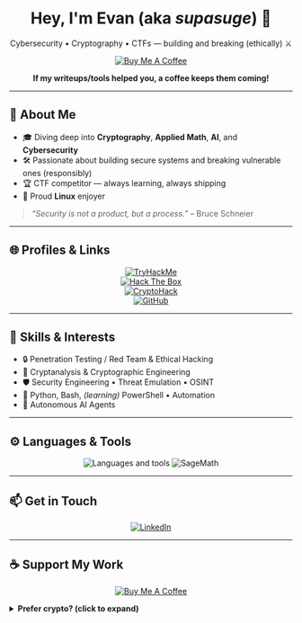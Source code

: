 <!--
**supasuge/supasuge** is a ✨ special ✨ repository because its `README.md` appears on your GitHub profile.
-->

<h1 align="center">Hey, I'm Evan (aka <i>supasuge</i>) 👋</h1>
<p align="center">
  Cybersecurity • Cryptography • CTFs — building and breaking (ethically) ⚔️
</p>

<!-- ===================== CTA: SUPPORT ===================== -->
<p align="center">
  <a href="https://www.buymeacoffee.com/supasuge" target="_blank">
    <img src="https://cdn.buymeacoffee.com/buttons/v2/default-yellow.png" alt="Buy Me A Coffee" height="70">
  </a>
</p>
<p align="center"><b>If my writeups/tools helped you, a coffee keeps them coming!</b></p>

---

## 🔭 About Me
- 🎓 Diving deep into **Cryptography**, **Applied Math**, **AI**, and **Cybersecurity**
- 🛠️ Passionate about building secure systems and breaking vulnerable ones (responsibly)
- 🏆 CTF competitor — always learning, always shipping
- 🐧 Proud **Linux** enjoyer

> *“Security is not a product, but a process.”* – Bruce Schneier

---

## 🌐 Profiles & Links
<p align="center">
  <a href="https://tryhackme.com/p/supasuge" target="_blank">
    <img alt="TryHackMe" src="https://img.shields.io/badge/TryHackMe-supasuge-5232E7?style=flat&logo=tryhackme&logoColor=white" />
  </a>
  <br>
  <a href="https://app.hackthebox.com/profile/1492227" target="_blank">
    <img alt="Hack The Box" src="https://img.shields.io/badge/HackTheBox-supasuge-101010?style=flat&logo=hackthebox&logoColor=84FA86" />
  </a>
  <br>
  <a href="https://cryptohack.org/user/gxdqpardo/" target="_blank">
    <img alt="CryptoHack" src="https://img.shields.io/badge/CryptoHack-gxdqpardo-007ACC?style=flat&logo=googlechrome&logoColor=white" />
  </a>
  <br>
  <a href="https://github.com/supasuge" target="_blank">
    <img alt="GitHub" src="https://img.shields.io/badge/GitHub-supasuge-181717?style=flat&logo=github&logoColor=white" />
  </a>
</p>

---

## 🧰 Skills & Interests
- 🔒 Penetration Testing / Red Team & Ethical Hacking  
- 🔑 Cryptanalysis & Cryptographic Engineering  
- 🛡️ Security Engineering • Threat Emulation • OSINT  
- 🐍 Python, Bash, *(learning)* PowerShell • Automation  
- 🤖 Autonomous AI Agents

---

## ⚙️ Languages & Tools
<div align="center">
  <img src="https://skillicons.dev/icons?i=python,bash,c,linux,git,vim" alt="Languages and tools" />
  <img src="https://img.shields.io/badge/SageMath-8731AF?style=flat&logo=sagemath&logoColor=white" alt="SageMath"/>
</div>

---

## 📫 Get in Touch
<p align="center">
  <a href="https://linkedin.com/in/evan-pardon" target="_blank">
    <img alt="LinkedIn" src="https://img.shields.io/badge/LinkedIn-evan--pardon-0077B5?style=flat&logo=linkedin&logoColor=white" />
  </a>
</p>

---

## ☕ Support My Work

<p align="center">
  <a href="https://www.buymeacoffee.com/supasuge" target="_blank">
    <img src="https://cdn.buymeacoffee.com/buttons/v2/default-yellow.png" alt="Buy Me A Coffee" height="70">
  </a>
</p>

<details>
  <summary><b>Prefer crypto? (click to expand)</b></summary>

<table>
  <tr>
    <td><img src="https://img.icons8.com/color/24/bitcoin--v1.png" alt="BTC" width="24" height="24"/> <b>Bitcoin (BTC)</b></td>
    <td><code>bc1qxrwdmxz2at67ma5gds8c778ftnyk8qc0syjrav</code></td>
  </tr>
  <tr>
    <td><img src="https://img.icons8.com/color/24/ethereum.png" alt="ETH" width="24" height="24"/> <b>Ethereum (ETH)</b></td>
    <td><code>0x6ED73dDe9E4f50da9a9C1d1ae176f6bcA11fa3d2</code></td>
  </tr>
  <tr>
    <td><img src="https://raw.githubusercontent.com/supasuge/supasuge/refs/heads/main/xmr-svgrepo-com.svg" alt="XMR" width="24" height="24"/> <b>Monero (XMR)</b></td>
    <td><code>474r6wjVayKDqR3EHg8xLRNSSQNX9qaCPBvxLaDAXTZwctHEJDAXSTravyP6mEVGbXHJ54mpnYiG7SyG5JX3sbdQVditW3Z</code></td>
  </tr>
</table>

</details>



